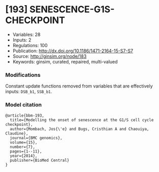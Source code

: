 # \[193\] SENESCENCE-G1S-CHECKPOINT

 - Variables: 28
 - Inputs: 2
 - Regulations: 100
 - Publication: http://dx.doi.org/10.1186/1471-2164-15-S7-S7
 - Source: http://ginsim.org/node/183
 - Keywords: ginsim, curated, repaired, multi-valued


### Modifications

Constant update functions removed from variables that are effectively inputs: `DSB_b1`, `SSB_b1`.

### Model citation

```
@article{bbm-193,
  title={Modelling the onset of senescence at the G1/S cell cycle checkpoint},
  author={Mombach, Jos{\'e} and Bugs, Cristhian A and Chaouiya, Claudine},
  journal={BMC genomics},
  volume={15},
  number={7},
  pages={1--11},
  year={2014},
  publisher={BioMed Central}
}

```

